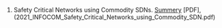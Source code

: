 

1. Safety Critical Networks using Commodity SDNs. [Summery](Safety_Critical_Networks_using_Commodity_SDN.md) [PDF],(2021_INFOCOM_Safety_Critical_Networks_using_Commodity_SDN.pdf) 
